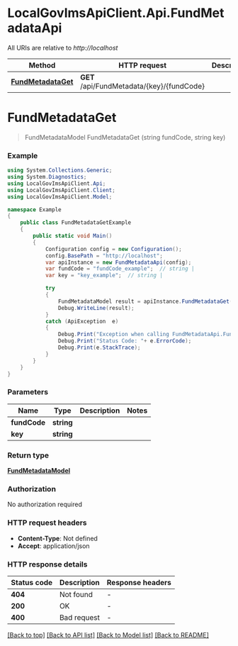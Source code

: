 # LocalGovImsApiClient.Api.FundMetadataApi

All URIs are relative to *http://localhost*

Method | HTTP request | Description
------------- | ------------- | -------------
[**FundMetadataGet**](FundMetadataApi.md#fundmetadataget) | **GET** /api/FundMetadata/{key}/{fundCode} | 


<a name="fundmetadataget"></a>
# **FundMetadataGet**
> FundMetadataModel FundMetadataGet (string fundCode, string key)



### Example
```csharp
using System.Collections.Generic;
using System.Diagnostics;
using LocalGovImsApiClient.Api;
using LocalGovImsApiClient.Client;
using LocalGovImsApiClient.Model;

namespace Example
{
    public class FundMetadataGetExample
    {
        public static void Main()
        {
            Configuration config = new Configuration();
            config.BasePath = "http://localhost";
            var apiInstance = new FundMetadataApi(config);
            var fundCode = "fundCode_example";  // string | 
            var key = "key_example";  // string | 

            try
            {
                FundMetadataModel result = apiInstance.FundMetadataGet(fundCode, key);
                Debug.WriteLine(result);
            }
            catch (ApiException  e)
            {
                Debug.Print("Exception when calling FundMetadataApi.FundMetadataGet: " + e.Message );
                Debug.Print("Status Code: "+ e.ErrorCode);
                Debug.Print(e.StackTrace);
            }
        }
    }
}
```

### Parameters

Name | Type | Description  | Notes
------------- | ------------- | ------------- | -------------
 **fundCode** | **string**|  | 
 **key** | **string**|  | 

### Return type

[**FundMetadataModel**](FundMetadataModel.md)

### Authorization

No authorization required

### HTTP request headers

 - **Content-Type**: Not defined
 - **Accept**: application/json


### HTTP response details
| Status code | Description | Response headers |
|-------------|-------------|------------------|
| **404** | Not found |  -  |
| **200** | OK |  -  |
| **400** | Bad request |  -  |

[[Back to top]](#) [[Back to API list]](../README.md#documentation-for-api-endpoints) [[Back to Model list]](../README.md#documentation-for-models) [[Back to README]](../README.md)

